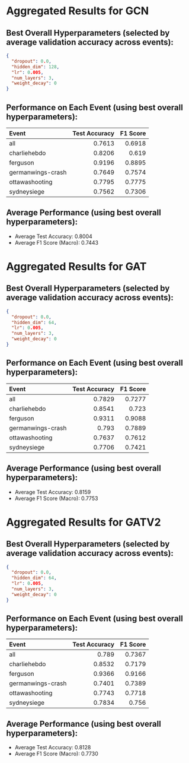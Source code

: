 # Aggregated Results for GCN

## Best Overall Hyperparameters (selected by average validation accuracy across events):
```json
{
  "dropout": 0.0,
  "hidden_dim": 128,
  "lr": 0.005,
  "num_layers": 3,
  "weight_decay": 0
}
```

## Performance on Each Event (using best overall hyperparameters):
| Event             |   Test Accuracy |   F1 Score |
|:------------------|----------------:|-----------:|
| all               |          0.7613 |     0.6918 |
| charliehebdo      |          0.8206 |     0.619  |
| ferguson          |          0.9196 |     0.8895 |
| germanwings-crash |          0.7649 |     0.7574 |
| ottawashooting    |          0.7795 |     0.7775 |
| sydneysiege       |          0.7562 |     0.7306 |

## Average Performance (using best overall hyperparameters):
- Average Test Accuracy: 0.8004
- Average F1 Score (Macro): 0.7443

# Aggregated Results for GAT

## Best Overall Hyperparameters (selected by average validation accuracy across events):
```json
{
  "dropout": 0.0,
  "hidden_dim": 64,
  "lr": 0.005,
  "num_layers": 3,
  "weight_decay": 0
}
```

## Performance on Each Event (using best overall hyperparameters):
| Event             |   Test Accuracy |   F1 Score |
|:------------------|----------------:|-----------:|
| all               |          0.7829 |     0.7277 |
| charliehebdo      |          0.8541 |     0.723  |
| ferguson          |          0.9311 |     0.9088 |
| germanwings-crash |          0.793  |     0.7889 |
| ottawashooting    |          0.7637 |     0.7612 |
| sydneysiege       |          0.7706 |     0.7421 |

## Average Performance (using best overall hyperparameters):
- Average Test Accuracy: 0.8159
- Average F1 Score (Macro): 0.7753

# Aggregated Results for GATV2

## Best Overall Hyperparameters (selected by average validation accuracy across events):
```json
{
  "dropout": 0.0,
  "hidden_dim": 64,
  "lr": 0.005,
  "num_layers": 3,
  "weight_decay": 0
}
```

## Performance on Each Event (using best overall hyperparameters):
| Event             |   Test Accuracy |   F1 Score |
|:------------------|----------------:|-----------:|
| all               |          0.789  |     0.7367 |
| charliehebdo      |          0.8532 |     0.7179 |
| ferguson          |          0.9366 |     0.9166 |
| germanwings-crash |          0.7401 |     0.7389 |
| ottawashooting    |          0.7743 |     0.7718 |
| sydneysiege       |          0.7834 |     0.756  |

## Average Performance (using best overall hyperparameters):
- Average Test Accuracy: 0.8128
- Average F1 Score (Macro): 0.7730

